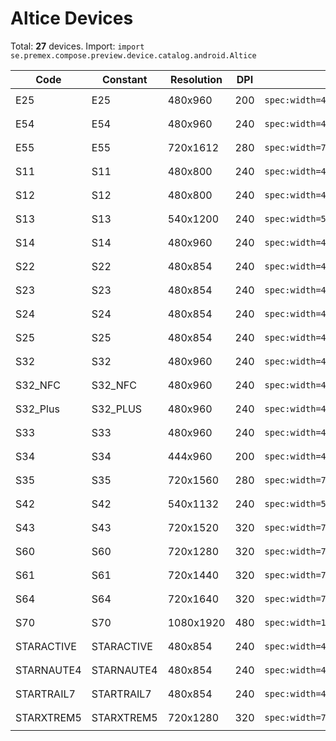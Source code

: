 # Altice Devices

Total: **27** devices. Import: `import se.premex.compose.preview.device.catalog.android.Altice`

| Code | Constant | Resolution | DPI | Compose Spec | Preview Usage |
|------|----------|------------|-----|-------------|---------------|
| E25 | E25 | 480x960 | 200 | `spec:width=480px,height=960px,dpi=200` | `@Preview(device = Altice.E25)` |
| E54 | E54 | 480x960 | 240 | `spec:width=480px,height=960px,dpi=240` | `@Preview(device = Altice.E54)` |
| E55 | E55 | 720x1612 | 280 | `spec:width=720px,height=1612px,dpi=280` | `@Preview(device = Altice.E55)` |
| S11 | S11 | 480x800 | 240 | `spec:width=480px,height=800px,dpi=240` | `@Preview(device = Altice.S11)` |
| S12 | S12 | 480x800 | 240 | `spec:width=480px,height=800px,dpi=240` | `@Preview(device = Altice.S12)` |
| S13 | S13 | 540x1200 | 240 | `spec:width=540px,height=1200px,dpi=240` | `@Preview(device = Altice.S13)` |
| S14 | S14 | 480x960 | 240 | `spec:width=480px,height=960px,dpi=240` | `@Preview(device = Altice.S14)` |
| S22 | S22 | 480x854 | 240 | `spec:width=480px,height=854px,dpi=240` | `@Preview(device = Altice.S22)` |
| S23 | S23 | 480x854 | 240 | `spec:width=480px,height=854px,dpi=240` | `@Preview(device = Altice.S23)` |
| S24 | S24 | 480x854 | 240 | `spec:width=480px,height=854px,dpi=240` | `@Preview(device = Altice.S24)` |
| S25 | S25 | 480x854 | 240 | `spec:width=480px,height=854px,dpi=240` | `@Preview(device = Altice.S25)` |
| S32 | S32 | 480x960 | 240 | `spec:width=480px,height=960px,dpi=240` | `@Preview(device = Altice.S32)` |
| S32_NFC | S32_NFC | 480x960 | 240 | `spec:width=480px,height=960px,dpi=240` | `@Preview(device = Altice.S32_NFC)` |
| S32_Plus | S32_PLUS | 480x960 | 240 | `spec:width=480px,height=960px,dpi=240` | `@Preview(device = Altice.S32_PLUS)` |
| S33 | S33 | 480x960 | 240 | `spec:width=480px,height=960px,dpi=240` | `@Preview(device = Altice.S33)` |
| S34 | S34 | 444x960 | 200 | `spec:width=444px,height=960px,dpi=200` | `@Preview(device = Altice.S34)` |
| S35 | S35 | 720x1560 | 280 | `spec:width=720px,height=1560px,dpi=280` | `@Preview(device = Altice.S35)` |
| S42 | S42 | 540x1132 | 240 | `spec:width=540px,height=1132px,dpi=240` | `@Preview(device = Altice.S42)` |
| S43 | S43 | 720x1520 | 320 | `spec:width=720px,height=1520px,dpi=320` | `@Preview(device = Altice.S43)` |
| S60 | S60 | 720x1280 | 320 | `spec:width=720px,height=1280px,dpi=320` | `@Preview(device = Altice.S60)` |
| S61 | S61 | 720x1440 | 320 | `spec:width=720px,height=1440px,dpi=320` | `@Preview(device = Altice.S61)` |
| S64 | S64 | 720x1640 | 320 | `spec:width=720px,height=1640px,dpi=320` | `@Preview(device = Altice.S64)` |
| S70 | S70 | 1080x1920 | 480 | `spec:width=1080px,height=1920px,dpi=480` | `@Preview(device = Altice.S70)` |
| STARACTIVE | STARACTIVE | 480x854 | 240 | `spec:width=480px,height=854px,dpi=240` | `@Preview(device = Altice.STARACTIVE)` |
| STARNAUTE4 | STARNAUTE4 | 480x854 | 240 | `spec:width=480px,height=854px,dpi=240` | `@Preview(device = Altice.STARNAUTE4)` |
| STARTRAIL7 | STARTRAIL7 | 480x854 | 240 | `spec:width=480px,height=854px,dpi=240` | `@Preview(device = Altice.STARTRAIL7)` |
| STARXTREM5 | STARXTREM5 | 720x1280 | 320 | `spec:width=720px,height=1280px,dpi=320` | `@Preview(device = Altice.STARXTREM5)` |

<!-- Generated automatically. Do not edit manually. -->
